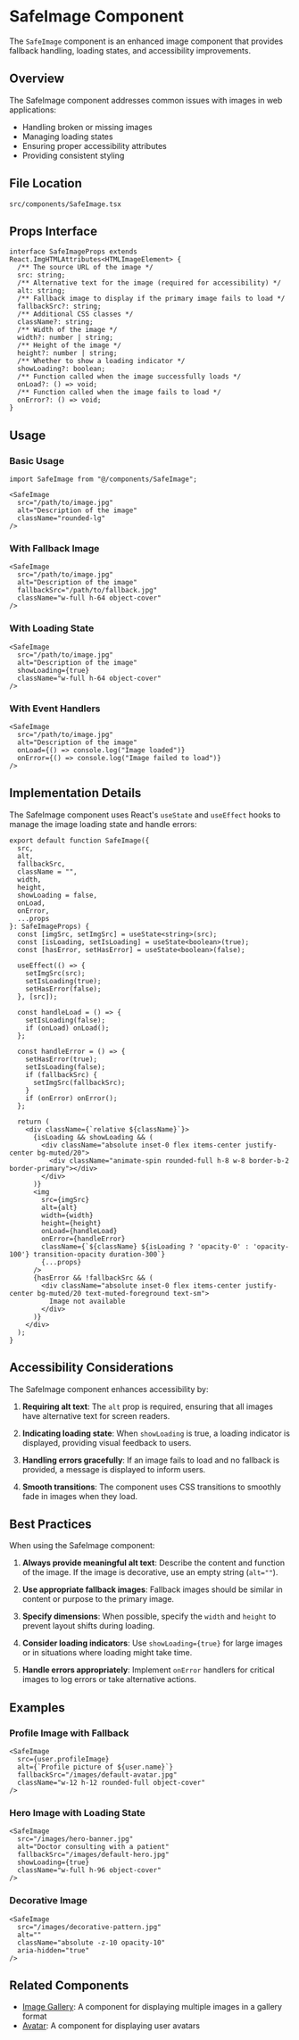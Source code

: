 # SafeImage Component

The `SafeImage` component is an enhanced image component that provides fallback handling, loading states, and accessibility improvements.

## Overview

The SafeImage component addresses common issues with images in web applications:

- Handling broken or missing images
- Managing loading states
- Ensuring proper accessibility attributes
- Providing consistent styling

## File Location

`src/components/SafeImage.tsx`

## Props Interface

```tsx
interface SafeImageProps extends React.ImgHTMLAttributes<HTMLImageElement> {
  /** The source URL of the image */
  src: string;
  /** Alternative text for the image (required for accessibility) */
  alt: string;
  /** Fallback image to display if the primary image fails to load */
  fallbackSrc?: string;
  /** Additional CSS classes */
  className?: string;
  /** Width of the image */
  width?: number | string;
  /** Height of the image */
  height?: number | string;
  /** Whether to show a loading indicator */
  showLoading?: boolean;
  /** Function called when the image successfully loads */
  onLoad?: () => void;
  /** Function called when the image fails to load */
  onError?: () => void;
}
```

## Usage

### Basic Usage

```tsx
import SafeImage from "@/components/SafeImage";

<SafeImage
  src="/path/to/image.jpg"
  alt="Description of the image"
  className="rounded-lg"
/>
```

### With Fallback Image

```tsx
<SafeImage
  src="/path/to/image.jpg"
  alt="Description of the image"
  fallbackSrc="/path/to/fallback.jpg"
  className="w-full h-64 object-cover"
/>
```

### With Loading State

```tsx
<SafeImage
  src="/path/to/image.jpg"
  alt="Description of the image"
  showLoading={true}
  className="w-full h-64 object-cover"
/>
```

### With Event Handlers

```tsx
<SafeImage
  src="/path/to/image.jpg"
  alt="Description of the image"
  onLoad={() => console.log("Image loaded")}
  onError={() => console.log("Image failed to load")}
/>
```

## Implementation Details

The SafeImage component uses React's `useState` and `useEffect` hooks to manage the image loading state and handle errors:

```tsx
export default function SafeImage({
  src,
  alt,
  fallbackSrc,
  className = "",
  width,
  height,
  showLoading = false,
  onLoad,
  onError,
  ...props
}: SafeImageProps) {
  const [imgSrc, setImgSrc] = useState<string>(src);
  const [isLoading, setIsLoading] = useState<boolean>(true);
  const [hasError, setHasError] = useState<boolean>(false);

  useEffect(() => {
    setImgSrc(src);
    setIsLoading(true);
    setHasError(false);
  }, [src]);

  const handleLoad = () => {
    setIsLoading(false);
    if (onLoad) onLoad();
  };

  const handleError = () => {
    setHasError(true);
    setIsLoading(false);
    if (fallbackSrc) {
      setImgSrc(fallbackSrc);
    }
    if (onError) onError();
  };

  return (
    <div className={`relative ${className}`}>
      {isLoading && showLoading && (
        <div className="absolute inset-0 flex items-center justify-center bg-muted/20">
          <div className="animate-spin rounded-full h-8 w-8 border-b-2 border-primary"></div>
        </div>
      )}
      <img
        src={imgSrc}
        alt={alt}
        width={width}
        height={height}
        onLoad={handleLoad}
        onError={handleError}
        className={`${className} ${isLoading ? 'opacity-0' : 'opacity-100'} transition-opacity duration-300`}
        {...props}
      />
      {hasError && !fallbackSrc && (
        <div className="absolute inset-0 flex items-center justify-center bg-muted/20 text-muted-foreground text-sm">
          Image not available
        </div>
      )}
    </div>
  );
}
```

## Accessibility Considerations

The SafeImage component enhances accessibility by:

1. **Requiring alt text**: The `alt` prop is required, ensuring that all images have alternative text for screen readers.

2. **Indicating loading state**: When `showLoading` is true, a loading indicator is displayed, providing visual feedback to users.

3. **Handling errors gracefully**: If an image fails to load and no fallback is provided, a message is displayed to inform users.

4. **Smooth transitions**: The component uses CSS transitions to smoothly fade in images when they load.

## Best Practices

When using the SafeImage component:

1. **Always provide meaningful alt text**: Describe the content and function of the image. If the image is decorative, use an empty string (`alt=""`).

2. **Use appropriate fallback images**: Fallback images should be similar in content or purpose to the primary image.

3. **Specify dimensions**: When possible, specify the `width` and `height` to prevent layout shifts during loading.

4. **Consider loading indicators**: Use `showLoading={true}` for large images or in situations where loading might take time.

5. **Handle errors appropriately**: Implement `onError` handlers for critical images to log errors or take alternative actions.

## Examples

### Profile Image with Fallback

```tsx
<SafeImage
  src={user.profileImage}
  alt={`Profile picture of ${user.name}`}
  fallbackSrc="/images/default-avatar.jpg"
  className="w-12 h-12 rounded-full object-cover"
/>
```

### Hero Image with Loading State

```tsx
<SafeImage
  src="/images/hero-banner.jpg"
  alt="Doctor consulting with a patient"
  fallbackSrc="/images/default-hero.jpg"
  showLoading={true}
  className="w-full h-96 object-cover"
/>
```

### Decorative Image

```tsx
<SafeImage
  src="/images/decorative-pattern.jpg"
  alt=""
  className="absolute -z-10 opacity-10"
  aria-hidden="true"
/>
```

## Related Components

- [Image Gallery](./image-gallery.md): A component for displaying multiple images in a gallery format
- [Avatar](./avatar.md): A component for displaying user avatars
